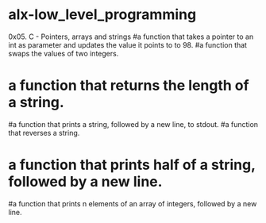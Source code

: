 # alx-low_level_programming
0x05. C - Pointers, arrays and strings
#a function that takes a pointer to an int as parameter and updates the value it points to to 98.
#a function that swaps the values of two integers.
# a function that returns the length of a string.
#a function that prints a string, followed by a new line, to stdout.
#a function that reverses a string.
# a function that prints half of a string, followed by a new line.
#a function that prints n elements of an array of integers, followed by a new line.
